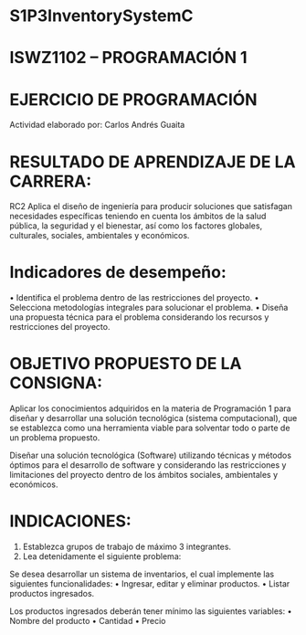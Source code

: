 # S1P3InventorySystemC

# ISWZ1102 – PROGRAMACIÓN 1
# EJERCICIO DE PROGRAMACIÓN

Actividad elaborado por:     Carlos Andrés Guaita
# RESULTADO DE APRENDIZAJE DE LA CARRERA:
RC2 Aplica el diseño de ingeniería para producir soluciones que satisfagan necesidades específicas teniendo en cuenta los ámbitos de la salud pública, la seguridad y el bienestar, así como los factores globales, culturales, sociales, ambientales y económicos.

# Indicadores de desempeño: 
•	Identifica el problema dentro de las restricciones del proyecto.
•	Selecciona metodologías integrales para solucionar el problema.
•	Diseña una propuesta técnica para el problema considerando los recursos y restricciones del proyecto.

# OBJETIVO PROPUESTO DE LA CONSIGNA: 
Aplicar los conocimientos adquiridos en la materia de Programación 1 para diseñar y desarrollar una solución tecnológica (sistema computacional), que se establezca como una herramienta viable para solventar todo o parte de un problema propuesto.

Diseñar una solución tecnológica (Software) utilizando técnicas y métodos óptimos para el desarrollo de software y considerando las restricciones y limitaciones del proyecto dentro de los ámbitos sociales, ambientales y económicos.

# INDICACIONES:
1.	Establezca grupos de trabajo de máximo 3 integrantes.
2.	Lea detenidamente el siguiente problema:

Se desea desarrollar un sistema de inventarios, el cual implemente las siguientes funcionalidades:
•	Ingresar, editar y eliminar productos.
•	Listar productos ingresados.

Los productos ingresados deberán tener mínimo las siguientes variables:
•	Nombre del producto
•	Cantidad
•	Precio
